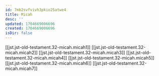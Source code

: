 ```yaml
---
id: 7mb2svfvivh3pkio25atwe4
title: Micah
desc: ''
updated: 1704669006696
created: 1704669006696
isDir: false
---
```

[[jst.jst-old-testament.32-micah.micah1]]
[[jst.jst-old-testament.32-micah.micah2]]
[[jst.jst-old-testament.32-micah.micah3]]
[[jst.jst-old-testament.32-micah.micah4]]
[[jst.jst-old-testament.32-micah.micah5]]
[[jst.jst-old-testament.32-micah.micah6]]
[[jst.jst-old-testament.32-micah.micah7]]
